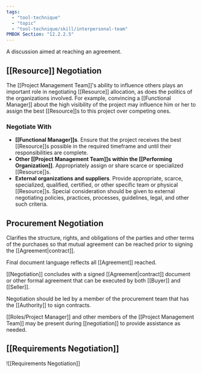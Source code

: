 ```yaml
---
tags:
  - "tool-technique"
  - "topic"
  - "tool-technique/skill/interpersonal-team"
PMBOK Section: "12.2.2.5"
---
```

A discussion aimed at reaching an agreement.
## [[Resource]] Negotiation
The [[Project Management Team]]'s ability to influence others plays an important role in negotiating [[Resource]] allocation, as does the politics of the organizations involved. For example, convincing a [[Functional Manager]] about the high visibility of the project may influence him or her to assign the best [[Resource]]s to this project over competing ones.
### Negotiate With
- **[[Functional Manager]]s**. Ensure that the project receives the best [[Resource]]s possible in the required timeframe and until their responsibilities are complete.
- **Other [[Project Management Team]]s within the [[Performing Organization]]**. Appropriately assign or share scarce or specialized [[Resource]]s.
- **External organizations and suppliers**. Provide appropriate, scarce, specialized, qualified, certified, or other specific team or physical [[Resource]]s. Special consideration should be given to external negotiating policies, practices, processes, guidelines, legal, and other such criteria.
## Procurement Negotiation
Clarifies the structure, rights, and obligations of the parties and other terms of the purchases so that mutual agreement can be reached prior to signing the [[Agreement|contract]].

Final document language reflects all [[Agreement]] reached.

[[Negotiation]] concludes with a signed [[Agreement|contract]] document or other formal agreement that can be executed by both [[Buyer]] and [[Seller]].

Negotiation should be led by a member of the procurement team that has the [[Authority]] to sign contracts.

[[Roles/Project Manager]] and other members of the [[Project Management Team]] may be present during [[negotiation]] to provide assistance as needed.
## [[Requirements Negotiation]]
![[Requirements Negotiation]]